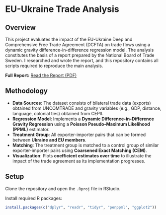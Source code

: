 # EU-Ukraine Trade Analysis

## Overview

This project evaluates the impact of the EU-Ukraine Deep and Comprehensive Free Trade Agreement (DCFTA) on trade flows using a dynamic gravity difference-in-difference regression model. The analysis constitutes the basis of a report prepared by the National Board of Trade Sweden. I researched and wrote the report, and this repository contains all scripts required to reproduce the main analysis.

**Full Report:** [Read the Report (PDF)](docs/eu_ukraine_dcfta.pdf)

## Methodology

-   **Data Sources**: The dataset consists of bilateral trade data (exports) obtained from UNCOMTRADE and gravity variables (e.g., GDP, distance, language, colonial ties) obtained from CEPII.
-   **Regression Model**: Implements a **Dynamic Difference-in-Difference Gravity Regression** using a **Poisson Pseudo-Maximum Likelihood (PPML)** estimator.
-   **Treatment Group**: All exporter-importer pairs that can be formed between **Ukraine and EU members**.
-   **Matching**: The treatment group is matched to a control group of similar exporter-importer pairs using **Coarsened Exact Matching (CEM)**.
-   **Visualization**: Plots **coefficient estimates over time** to illustrate the impact of the trade agreement as its implementation progresses.

## Setup

Clone the repository and open the `.Rproj` file in RStudio.

Install required R packages:

``` r
install.packages(c("dplyr", "readr", "tidyr", "penppml", "ggplot2"))
```
